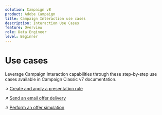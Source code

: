 ```yaml
---
solution: Campaign v8
product: Adobe Campaign
title: Campaign Interaction use cases
description: Interaction Use Cases
feature: Overview
role: Data Engineer
level: Beginner
---
```

# Use cases

Leverage Campaign Interaction capabilities through these step-by-step use cases available in Campaign Classic v7 documentation.

:arrow_upper_right: [Create and apply a presentation rule](https://experienceleague.adobe.com/docs/campaign-classic/using/managing-offers/case-study/presentation-rules.html)

:arrow_upper_right: [Send an email offer delivery](https://experienceleague.adobe.com/docs/campaign-classic/using/managing-offers/case-study/offers-on-an-outbound-channel.html)

:arrow_upper_right: [Perform an offer simulation](https://experienceleague.adobe.com/docs/campaign-classic/using/managing-offers/case-study/offers-on-an-outbound-channel.html)
